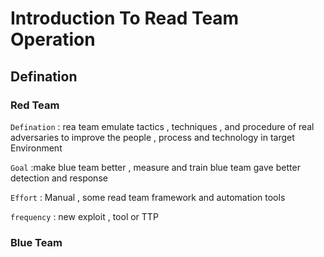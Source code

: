 # Introduction To Read Team Operation

## Defination

### Red Team

 `Defination` : rea team emulate tactics , techniques , and procedure of real adversaries to improve the people , process and technology in target Environment 

`Goal` :make blue team better , measure and train  blue team gave better detection and response 

`Effort` : Manual , some read team framework and automation tools

`frequency` : new exploit , tool or  TTP



### Blue Team


